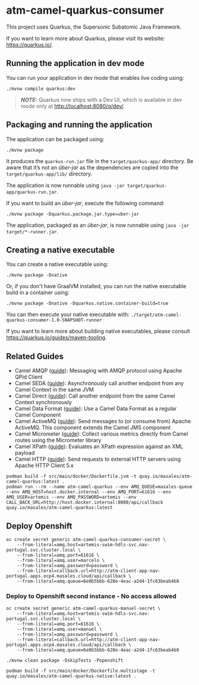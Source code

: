 # atm-camel-quarkus-consumer

This project uses Quarkus, the Supersonic Subatomic Java Framework.

If you want to learn more about Quarkus, please visit its website: <https://quarkus.io/>.

## Running the application in dev mode

You can run your application in dev mode that enables live coding using:

```shell script
./mvnw compile quarkus:dev
```

> **_NOTE:_**  Quarkus now ships with a Dev UI, which is available in dev mode only at <http://localhost:8080/q/dev/>.

## Packaging and running the application

The application can be packaged using:

```shell script
./mvnw package
```

It produces the `quarkus-run.jar` file in the `target/quarkus-app/` directory.
Be aware that it’s not an _über-jar_ as the dependencies are copied into the `target/quarkus-app/lib/` directory.

The application is now runnable using `java -jar target/quarkus-app/quarkus-run.jar`.

If you want to build an _über-jar_, execute the following command:

```shell script
./mvnw package -Dquarkus.package.jar.type=uber-jar
```

The application, packaged as an _über-jar_, is now runnable using `java -jar target/*-runner.jar`.

## Creating a native executable

You can create a native executable using:

```shell script
./mvnw package -Dnative
```

Or, if you don't have GraalVM installed, you can run the native executable build in a container using:

```shell script
./mvnw package -Dnative -Dquarkus.native.container-build=true
```

You can then execute your native executable with: `./target/atm-camel-quarkus-consumer-1.0-SNAPSHOT-runner`

If you want to learn more about building native executables, please consult <https://quarkus.io/guides/maven-tooling>.

## Related Guides

- Camel AMQP ([guide](https://camel.apache.org/camel-quarkus/latest/reference/extensions/amqp.html)): Messaging with AMQP protocol using Apache QPid Client
- Camel SEDA ([guide](https://camel.apache.org/camel-quarkus/latest/reference/extensions/seda.html)): Asynchronously call another endpoint from any Camel Context in the same JVM
- Camel Direct ([guide](https://camel.apache.org/camel-quarkus/latest/reference/extensions/direct.html)): Call another endpoint from the same Camel Context synchronously
- Camel Data Format ([guide](https://camel.apache.org/camel-quarkus/latest/reference/extensions/dataformat.html)): Use a Camel Data Format as a regular Camel Component
- Camel ActiveMQ ([guide](https://camel.apache.org/camel-quarkus/latest/reference/extensions/activemq.html)): Send messages to (or consume from) Apache ActiveMQ. This component extends the Camel JMS component
- Camel Micrometer ([guide](https://camel.apache.org/camel-quarkus/latest/reference/extensions/micrometer.html)): Collect various metrics directly from Camel routes using the Micrometer library
- Camel XPath ([guide](https://camel.apache.org/camel-quarkus/latest/reference/extensions/xpath.html)): Evaluates an XPath expression against an XML payload
- Camel HTTP ([guide](https://camel.apache.org/camel-quarkus/latest/reference/extensions/http.html)): Send requests to external HTTP servers using Apache HTTP Client 5.x

```shell
podman build -f src/main/docker/Dockerfile.jvm -t quay.io/masales/atm-camel-quarkus:latest .
podman run --rm --name atm-camel-quarkus --env AMQ_QUEUE=masales-queue --env AMQ_HOST=host.docker.internal --env AMQ_PORT=61616 --env AMQ_USER=artemis --env AMQ_PASSWORD=artemis --env CALL_BACK_URL=http://host.docker.internal:8088/api/callback quay.io/masales/atm-camel-quarkus:latest
```

## Deploy Openshift
```shell
oc create secret generic atm-camel-quarkus-consumer-secret \
    --from-literal=amq.host=artemis-swim-hdls-svc.nav-portugal.svc.cluster.local \
    --from-literal=amq.port=61616 \
    --from-literal=amq.user=marcelo \
    --from-literal=amq.password=password \
    --from-literal=callback.url=http://atm-client-app-nav-portugal.apps.ocp4.masales.cloud/api/callback \
    --from-literal=amq.queue=6e0b5bbb-628e-4eac-a2d4-1fc63beab4b8
```

### Deploy to Openshift second instance - No access allowed
```shell
oc create secret generic atm-camel-quarkus-manuel-secret \
    --from-literal=amq.host=artemis-swim-hdls-svc.nav-portugal.svc.cluster.local \
    --from-literal=amq.port=61616 \
    --from-literal=amq.user=manuel \
    --from-literal=amq.password=password \
    --from-literal=callback.url=http://atm-client-app-nav-portugal.apps.ocp4.masales.cloud/api/callback \
    --from-literal=amq.queue=6e0b5bbb-628e-4eac-a2d4-1fc63beab4b8
```

```shell
./mvnw clean package -DskipTests -Popenshift
```

```shell
podman build -f src/main/docker/Dockerfile.multistage -t quay.io/masales/atm-camel-quarkus-native:latest .
```